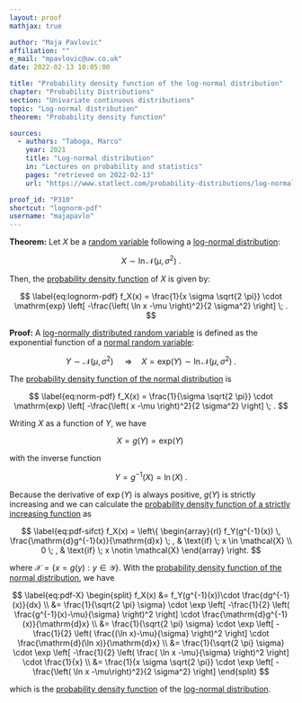 ```yaml
---
layout: proof
mathjax: true

author: "Maja Pavlovic"
affiliation: ""
e_mail: "mpavlovic@uw.co.uk"
date: 2022-02-13 10:05:00

title: "Probability density function of the log-normal distribution"
chapter: "Probability Distributions"
section: "Univariate continuous distributions"
topic: "Log-normal distribution"
theorem: "Probability density function"

sources:
  - authors: "Taboga, Marco"
    year: 2021
    title: "Log-normal distribution"
    in: "Lectures on probability and statistics"
    pages: "retrieved on 2022-02-13"
    url: "https://www.statlect.com/probability-distributions/log-normal-distribution"

proof_id: "P310"
shortcut: "lognorm-pdf"
username: "majapavlo"
---
```



**Theorem:** Let $X$ be a [random variable](/D/rvar) following a [log-normal distribution](/D/lognorm):

$$ \label{eq:lognorm}
X \sim \ln \mathcal{N}(\mu, \sigma^2) \; .
$$

Then, the [probability density function](/D/pdf) of $X$ is given by:

$$ \label{eq:lognorm-pdf}
f_X(x) = \frac{1}{x \sigma \sqrt{2 \pi}} \cdot \mathrm{exp} \left[ -\frac{\left( \ln x -\mu \right)^2}{2 \sigma^2} \right] \; .
$$

**Proof:** A [log-normally distributed random variable](/D/lognorm) is defined as the exponential function of a [normal random variable](/D/norm):

$$ \label{eq:lognorm-def}
Y \sim \mathcal{N}(\mu,\sigma^2) \;  \quad \Rightarrow \quad X = \mathrm{exp} (Y) \sim \ln \mathcal{N}(\mu, \sigma^2) \; .
$$

The [probability density function of the normal distribution](/P/norm-pdf) is

$$ \label{eq:norm-pdf}
f_X(x) = \frac{1}{\sigma \sqrt{2 \pi}} \cdot \mathrm{exp} \left[ -\frac{\left( x -\mu \right)^2}{2 \sigma^2} \right] \; .
$$

Writing $X$ as a function of $Y$, we have

$$ \label{eq:X-Y}
X = g(Y) = \mathrm{exp} (Y) \;
$$

with the inverse function

$$ \label{eq:Y-X}
Y = g^{-1}(X) = \ln (X) \; .
$$

Because the derivative of $\exp (Y)$ is always positive, $g(Y)$ is strictly increasing and we can calculate the [probability density function of a strictly increasing function](/P/pdf-sifct) as

$$ \label{eq:pdf-sifct}
f_X(x) = \left\{
\begin{array}{rl}
f_Y(g^{-1}(x)) \, \frac{\mathrm{d}g^{-1}(x)}{\mathrm{d}x} \; , & \text{if} \; x \in \mathcal{X} \\
0 \; , & \text{if} \; x \notin \mathcal{X}
\end{array}
\right.
$$

where $\mathcal{X} = \left\lbrace x = g(y): y \in \mathcal{Y} \right\rbrace$. With the [probability density function of the normal distribution](/P/norm-pdf), we have

$$ \label{eq:pdf-X}
\begin{split}
f_X(x) &= f_Y(g^{-1}(x))\cdot \frac{dg^{-1}(x)}{dx} \\
&= \frac{1}{\sqrt{2 \pi} \sigma} \cdot \exp \left[ -\frac{1}{2} \left( \frac{g^{-1}(x)-\mu}{\sigma} \right)^2 \right] \cdot \frac{\mathrm{d}g^{-1}(x)}{\mathrm{d}x} \\
&= \frac{1}{\sqrt{2 \pi} \sigma} \cdot \exp \left[ -\frac{1}{2} \left( \frac{(\ln x)-\mu}{\sigma} \right)^2 \right] \cdot \frac{\mathrm{d}(\ln x)}{\mathrm{d}x} \\
&= \frac{1}{\sqrt{2 \pi} \sigma} \cdot \exp \left[ -\frac{1}{2} \left( \frac{ \ln x -\mu}{\sigma} \right)^2 \right] \cdot \frac{1}{x} \\
&= \frac{1}{x \sigma \sqrt{2 \pi}} \cdot \exp \left[ - \frac{\left( \ln x -\mu\right)^2}{2 \sigma^2} \right]
\end{split}
$$

which is the [probability density function](/D/pdf) of the [log-normal distribution](/D/lognorm).
